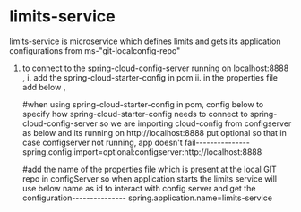 # limits-service
limits-service is microservice which defines limits and gets its application configurations from ms-"git-localconfig-repo"


1. to connect to the spring-cloud-config-server running on localhost:8888 , 
  i. add the spring-cloud-starter-config in pom
  ii. in the properties file add below ,      
      
      #when using spring-cloud-starter-config in pom, config below to specify how spring-cloud-starter-config needs to connect to spring-cloud-config-server
      so we are importing cloud-config from configserver as below and its running on http://localhost:8888
      put optional so that in case configserver not running, app doesn't fail---------------
                    spring.config.import=optional:configserver:http://localhost:8888
      
      
      #add the name of the properties file which is present at the local GIT repo in configServer so when application starts the limits service will use below name as        id to interact with config server and get the configuration---------------
                    spring.application.name=limits-service
